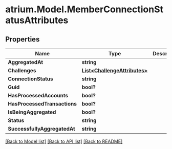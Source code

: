 # atrium.Model.MemberConnectionStatusAttributes
## Properties

Name | Type | Description | Notes
------------ | ------------- | ------------- | -------------
**AggregatedAt** | **string** |  | [optional] 
**Challenges** | [**List&lt;ChallengeAttributes&gt;**](ChallengeAttributes.md) |  | [optional] 
**ConnectionStatus** | **string** |  | [optional] 
**Guid** | **bool?** |  | [optional] 
**HasProcessedAccounts** | **bool?** |  | [optional] 
**HasProcessedTransactions** | **bool?** |  | [optional] 
**IsBeingAggregated** | **bool?** |  | [optional] 
**Status** | **string** |  | [optional] 
**SuccessfullyAggregatedAt** | **string** |  | [optional] 

[[Back to Model list]](../README.md#documentation-for-models) [[Back to API list]](../README.md#documentation-for-api-endpoints) [[Back to README]](../README.md)

